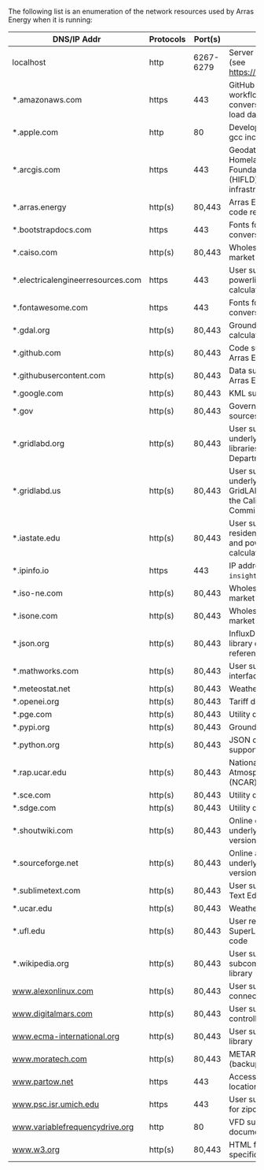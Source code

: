 The following list is an enumeration of the network resources used by Arras Energy when it is running:

| DNS/IP Addr | Protocols | Port(s) | Remarks |
| ----------- | --------- | ------- | ------- |
| localhost | http | 6267-6279 | Server mode support (see https://docs.gridlabd.us/)
| *.amazonaws.com | https | 443 | GitHub actions workflows, weather data conversion, and building load data access
| *.apple.com | http | 80 | Developer support on gcc incompatibilities
| *.arcgis.com | https | 443 | Geodata access to Homeland Infrastructure Foundation-Level Data (HIFLD) regarding utility infrastructure
| *.arras.energy | http(s) | 80,443 | Arras Energy data and code repositories
| *.bootstrapdocs.com | https | 443 | Fonts for JSON to HTML conversion
| *.caiso.com | http(s) | 80,443 | Wholesale electricity market data
| *.electricalengineerresources.com | https | 443 | User support for powerline sag/sway calculations
| *.fontawesome.com | https | 443 | Fonts for JSON to HTML conversion
| *.gdal.org | http(s) | 80,443 | Ground elevation calculation module
| *.github.com | http(s) | 80,443 | Code support for most Arras Energy modules
| *.githubusercontent.com | http(s) | 80,443 | Data support for most Arras Energy modules
| *.google.com | http(s) | 80,443 | KML support
| *.gov | http(s) | 80,443 | Government data sources
| *.gridlabd.org | http(s) | 80,443 | User support for underlying GridLAB-D libraries from the US Department of Energy
| *.gridlabd.us | http(s) | 80,443 | User support for underlying HiPAS GridLAB-D libraries from the California Energy Commission
| *.iastate.edu | http(s) | 80,443 | User support for residential load model and powerline sag calculations
| *.ipinfo.io | https | 443 | IP address resolution for `insights` tool
| *.iso-ne.com | http(s) | 80,443 | Wholesale electricity market data 
| *.isone.com | http(s) | 80,443 | Wholesale electricity market data
| *.json.org | http(s) | 80,443 | InfluxDB and JSON C++ library develop library references
| *.mathworks.com | http(s) | 80,443 | User support for Matlab interface
| *.meteostat.net | http(s) | 80,443 | Weather data source
| *.openei.org | http(s) | 80,443 | Tariff data source
| *.pge.com | http(s) | 80,443 | Utility data source
| *.pypi.org | http(s) | 80,443 | Ground elevation module
| *.python.org | http(s) | 80,443 | JSON data converter support
| *.rap.ucar.edu | http(s) | 80,443 | National Center for Atmospheric Research (NCAR) weather data
| *.sce.com | http(s) | 80,443 | Utility data source
| *.sdge.com | http(s) | 80,443 | Utility data source
| *.shoutwiki.com | http(s) | 80,443 | Online documentation for underlying GridLAB-D version
| *.sourceforge.net | http(s) | 80,443 | Online access to underlying GridLAB-D version
| *.sublimetext.com | http(s) | 80,443 | User support for Sublime Text Editor
| *.ucar.edu | http(s) | 80,443 | Weather data access
| *.ufl.edu | http(s) | 80,443 | User references for SuperLU solver source code
| *.wikipedia.org | http(s) | 80,443 | User support for `matrix` subcommand and JSON library
| www.alexonlinux.com | http(s) | 80,443 | User support for JSON connection module 
| www.digitalmars.com | http(s) | 80,443 | User support for device controller module
| www.ecma-international.org | http(s) | 80,443 | User support for JSON library
| www.moratech.com | http(s) | 80,443 | METAR station list (backup for UCAR)
| www.partow.net | https | 443 | Access to airport location database
| www.psc.isr.umich.edu | https | 443 | User support reference for zipcodes database
| www.variablefrequencydrive.org | http | 80 | VFD support documentation access
| www.w3.org | http(s) | 80,443 | HTML format specifications access
